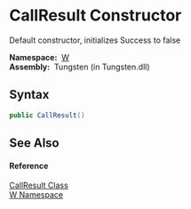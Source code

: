 CallResult Constructor
======================
   Default constructor, initializes Success to false

  **Namespace:**  [W][1]  
  **Assembly:**  Tungsten (in Tungsten.dll)

Syntax
------

```csharp
public CallResult()
```


See Also
--------

#### Reference
[CallResult Class][2]  
[W Namespace][1]  

[1]: ../README.md
[2]: README.md
